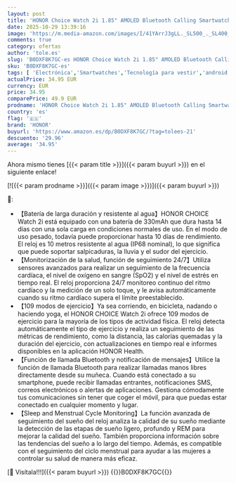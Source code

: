 ```yaml
---
layout: post
title: 'HONOR Choice Watch 2i 1.85" AMOLED Bluetooth Calling Smartwatch 109 Modos de Fitness Batería 14 Días Spo2 Monitor de Ritmo Cardíaco y Estrés Sleep Tracker Android iOS Negro'
date: 2025-10-29 13:39:16
image: 'https://m.media-amazon.com/images/I/41YArrJ3gLL._SL500_._SL400_.jpg'
comments: true
category: ofertas
author: 'tole.es'
slug: 'B0DXF8K7GC-es HONOR Choice Watch 2i 1.85" AMOLED Bluetooth Calling...'
sku: 'B0DXF8K7GC-es'
tags: [ 'Electrónica','Smartwatches','Tecnología para vestir','android','honor','🇪🇸', ]
actualPrice: 34.95 EUR
currency: EUR
price: 34.95
comparePrice: 49.9 EUR
prodname: 'HONOR Choice Watch 2i 1.85" AMOLED Bluetooth Calling Smartwatch 109 Modos de Fitness Batería 14 Días Spo2 Monitor de Ritmo Cardíaco y Estrés Sleep Tracker Android iOS Negro'
country: 'es'
flag: '🇪🇸'
brand: 'HONOR'
buyurl: 'https://www.amazon.es/dp/B0DXF8K7GC/?tag=tolees-21'
descuento: '29.96'
average: '34.95'
---
```


Ahora mismo tienes [{{< param title >}}]({{< param buyurl >}}) en el siguiente enlace!

[![{{< param prodname >}}]({{< param image >}})]({{< param buyurl >}})

🔎:

- 【Batería de larga duración y resistente al agua】HONOR CHOICE Watch 2i está equipado con una batería de 330mAh que dura hasta 14 días con una sola carga en condiciones normales de uso. En el modo de uso pesado, todavía puede proporcionar hasta 10 días de rendimiento. El reloj es 10 metros resistente al agua (IP68 nominal), lo que significa que puede soportar salpicaduras, la lluvia y el sudor del ejercicio.
- 【Monitorización de la salud, función de seguimiento 24/7】Utiliza sensores avanzados para realizar un seguimiento de la frecuencia cardíaca, el nivel de oxígeno en sangre (SpO2) y el nivel de estrés en tiempo real. El reloj proporciona 24/7 monitoreo continuo del ritmo cardíaco y la medición de un solo toque, y le avisa automáticamente cuando su ritmo cardíaco supera el límite preestablecido.
- 【109 modos de ejercicio】Ya sea corriendo, en bicicleta, nadando o haciendo yoga, el HONOR CHOICE Watch 2i ofrece 109 modos de ejercicio para la mayoría de los tipos de actividad física. El reloj detecta automáticamente el tipo de ejercicio y realiza un seguimiento de las métricas de rendimiento, como la distancia, las calorías quemadas y la duración del ejercicio, con actualizaciones en tiempo real e informes disponibles en la aplicación HONOR Health.
- 【Función de llamada Bluetooth y notificación de mensajes】Utilice la función de llamada Bluetooth para realizar llamadas manos libres directamente desde su muñeca. Cuando está conectado a su smartphone, puede recibir llamadas entrantes, notificaciones SMS, correos electrónicos o alertas de aplicaciones. Gestiona cómodamente tus comunicaciones sin tener que coger el móvil, para que puedas estar conectado en cualquier momento y lugar.
- 【Sleep and Menstrual Cycle Monitoring】La función avanzada de seguimiento del sueño del reloj analiza la calidad de su sueño mediante la detección de las etapas de sueño ligero, profundo y REM para mejorar la calidad del sueño. También proporciona información sobre las tendencias del sueño a lo largo del tiempo. Además, es compatible con el seguimiento del ciclo menstrual para ayudar a las mujeres a controlar su salud de manera más eficaz.

[🛒 Visítala!!!]({{< param buyurl >}})
{{<world>}}B0DXF8K7GC{{</world>}}
